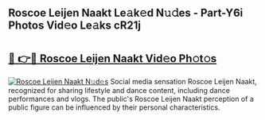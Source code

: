## Roscoe Leijen Naakt Le𝚊k𝚎d N𝚞𝚍es - Part-Y6i Photos Vid𝚎o Le𝚊ks cR21j

# <h2><a href="http://fb9iuxp.evod.top/?m=Roscoe+Leijen+Naakt">🔗 👉🔴 Roscoe Leijen Naakt Vid𝚎o Ph𝚘t𝚘s</a></h2>

[![Roscoe Leijen Naakt N𝚞d𝚎s](https://i.imgur.com/8V9OHl7.gif)](http://fb9iuxp.evod.top/?m=Roscoe+Leijen+Naakt)
Social media sensation Roscoe Leijen Naakt, recognized for sharing lifestyle and dance content, including dance performances and vlogs. The public's Roscoe Leijen Naakt perception of a public figure can be influenced by their personal characteristics. 

